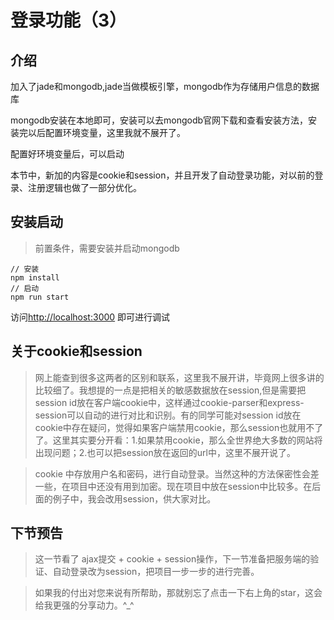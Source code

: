 # 登录功能（3）
## 介绍
加入了jade和mongodb,jade当做模板引擎，mongodb作为存储用户信息的数据库

mongodb安装在本地即可，安装可以去mongodb官网下载和查看安装方法，安装完以后配置环境变量，这里我就不展开了。

配置好环境变量后，可以启动

本节中，新加的内容是cookie和session，并且开发了自动登录功能，对以前的登录、注册逻辑也做了一部分优化。

## 安装启动
> 前置条件，需要安装并启动mongodb

```
// 安装
npm install 
// 启动
npm run start

```
访问[http://localhost:3000](http://localhost:3000) 即可进行调试

## 关于cookie和session
> 网上能查到很多这两者的区别和联系，这里我不展开讲，毕竟网上很多讲的比较细了。我想提的一点是把相关的敏感数据放在session,但是需要把session id放在客户端cookie中，这样通过cookie-parser和express-session可以自动的进行对比和识别。有的同学可能对session id放在cookie中存在疑问，觉得如果客户端禁用cookie，那么session也就用不了了。这里其实要分开看：1.如果禁用cookie，那么全世界绝大多数的网站将出现问题；2.也可以把session放在返回的url中，这里不展开说了。

> cookie 中存放用户名和密码，进行自动登录。当然这种的方法保密性会差一些，在项目中还没有用到加密。现在项目中放在session中比较多。在后面的例子中，我会改用session，供大家对比。

## 下节预告

> 这一节看了 ajax提交  + cookie + session操作，下一节准备把服务端的验证、自动登录改为session，把项目一步一步的进行完善。

> 如果我的付出对您来说有所帮助，那就别忘了点击一下右上角的star，这会给我更强的分享动力。^_^





